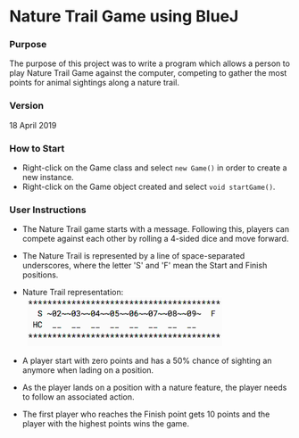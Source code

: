 # Nature Trail Game using BlueJ
 
 
### Purpose
The purpose of this project was to write a program which allows a person to play Nature Trail Game against the computer, competing to gather the most points for animal sightings along a nature trail.


### Version 
18 April 2019


### How to Start
* Right-click on the Game class and select `new Game()` in order to create a new instance. 
* Right-click on the Game object created and select `void startGame()`. 


### User Instructions
* The Nature Trail game starts with a message. Following this, players can compete against each other by rolling a 4-sided dice and move forward. 
* The Nature Trail is represented by a line of space-separated underscores, where the letter 'S' and 'F' mean the Start and Finish positions. 
* Nature Trail representation:<br/>
&nbsp;&nbsp;<img src="images/nature_trail_representation.png" width="350">

* A player start with zero points and has a 50% chance of sighting an anymore when lading on a position. 
* As the player lands on a position with a nature feature, the player needs to follow an associated action.
* The first player who reaches the Finish point gets 10 points and the player with the highest points wins the game.
